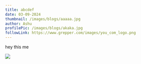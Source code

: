 ```yaml
---
title: abcdef
date: 03-09-2024
thumbnail: /images/blogs/aaaaa.jpg
author: Ashu
profilePic: /images/blogs/akaka.jpg
followLink: https://www.grepper.com/images/you_com_logo.png
---
```

hey this me

![](/images/blogs/plant.png)
